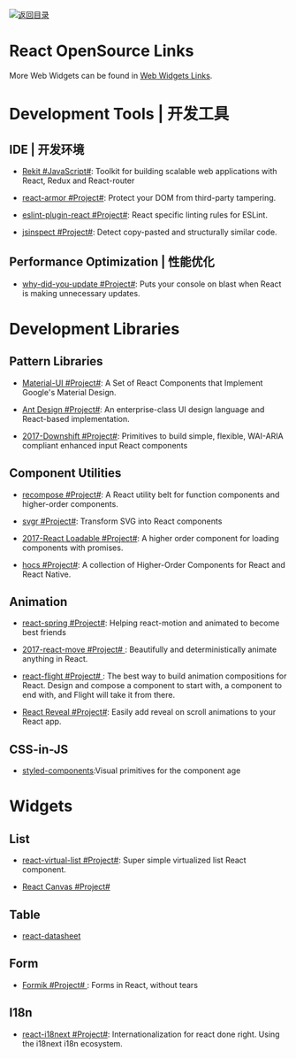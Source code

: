 [![返回目录](https://user-images.githubusercontent.com/5803001/38079637-ff0abcf0-3371-11e8-9b76-ad651620afc7.jpg)](https://github.com/wxyyxc1992/Awesome-Links)

# React OpenSource Links

More Web Widgets can be found in [Web Widgets Links](https://github.com/wxyyxc1992/Awesome-Reference/blob/master/Web/Widgets/Web-Widgets-Links.md).

# Development Tools | 开发工具

## IDE | 开发环境

- [Rekit #JavaScript#](https://github.com/supnate/rekit): Toolkit for building scalable web applications with React, Redux and React-router

- [react-armor #Project#](https://github.com/elierotenberg/react-armor): Protect your DOM from third-party tampering.

- [eslint-plugin-react #Project#](https://parg.co/b11): React specific linting rules for ESLint.

- [jsinspect #Project#](https://github.com/danielstjules/jsinspect): Detect copy-pasted and structurally similar code.

## Performance Optimization | 性能优化

- [why-did-you-update #Project#](https://github.com/garbles/why-did-you-update): Puts your console on blast when React is making unnecessary updates.

# Development Libraries

## Pattern Libraries

- [Material-UI #Project#](http://www.material-ui.com/#/): A Set of React Components that Implement Google's Material Design.

* [Ant Design #Project#](https://www.hugedomains.com/domain_profile.cfm?d=ant-design&e=com): An enterprise-class UI design language and React-based implementation.

- [2017-Downshift #Project#](https://medium.com/@kentcdodds/introducing-downshift-for-react-b1de3fca0817): Primitives to build simple, flexible, WAI-ARIA compliant enhanced input React components

## Component Utilities

- [recompose #Project#](https://github.com/acdlite/recompose/blob/master/docs/API.md#withstate): A React utility belt for function components and higher-order components.

- [svgr #Project#](https://github.com/smooth-code/svgr): Transform SVG into React components

* [2017-React Loadable #Project#](https://github.com/thejameskyle/react-loadable): A higher order component for loading components with promises.

* [hocs #Project#](https://github.com/deepsweet/hocs): A collection of Higher-Order Components for React and React Native.

## Animation

- [react-spring #Project#](https://github.com/drcmda/react-spring): Helping react-motion and animated to become best friends

- [2017-react-move #Project# ](https://github.com/tannerlinsley/react-move): Beautifully and deterministically animate anything in React.

- [react-flight #Project# ](https://github.com/jondot/react-flight): The best way to build animation compositions for React. Design and compose a component to start with, a component to end with, and Flight will take it from there.

* [React Reveal #Project#](https://github.com/rnosov/react-reveal): Easily add reveal on scroll animations to your React app.

## CSS-in-JS

- [styled-components](https://github.com/styled-components/styled-components):Visual primitives for the component age

# Widgets

## List

- [react-virtual-list #Project#](https://github.com/developerdizzle/react-virtual-list): Super simple virtualized list React component.

- [React Canvas #Project#](https://github.com/Flipboard/react-canvas)

## Table

- [react-datasheet](https://nadbm.github.io/react-datasheet/)

## Form

- [Formik #Project# ](https://github.com/jaredpalmer/formik): Forms in React, without tears

## I18n

- [react-i18next #Project#](https://github.com/i18next/react-i18next): Internationalization for react done right. Using the i18next i18n ecosystem.
